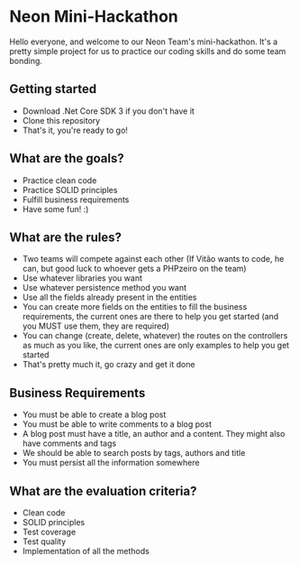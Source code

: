 # Neon Mini-Hackathon
Hello everyone, and welcome to our Neon Team's mini-hackathon. It's a pretty simple project for us to practice our coding skills and do some team bonding.

## Getting started
* Download .Net Core SDK 3 if you don't have it
* Clone this repository
* That's it, you're ready to go!

## What are the goals?
* Practice clean code
* Practice SOLID principles
* Fulfill business requirements
* Have some fun! :)

## What are the rules?
* Two teams will compete against each other (If Vitão wants to code, he can, but good luck to whoever gets a PHPzeiro on the team)
* Use whatever libraries you want
* Use whatever persistence method you want
* Use all the fields already present in the entities
* You can create more fields on the entities to fill the business requirements, the current ones are there to help you get started (and you MUST use them, they are required)
* You can change (create, delete, whatever) the routes on the controllers as much as you like, the current ones are only examples to help you get started
* That's pretty much it, go crazy and get it done

## Business Requirements
* You must be able to create a blog post
* You must be able to write comments to a blog post
* A blog post must have a title, an author and a content. They might also have comments and tags
* We should be able to search posts by tags, authors and title
* You must persist all the information somewhere

## What are the evaluation criteria?
* Clean code
* SOLID principles
* Test coverage
* Test quality
* Implementation of all the methods
